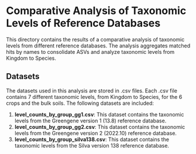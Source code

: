 # Comparative Analysis of Taxonomic Levels of Reference Databases

This directory contains the results of a comparative analysis of taxonomic levels from different reference databases. The analysis aggregates matched hits by names to consolidate ASVs and analyze taxonomic levels from Kingdom to Species.

## Datasets

The datasets used in this analysis are stored in .csv files. Each .csv file contains 7 different taxonomic levels, from Kingdom to Species, for the 6 crops and the bulk soils. The following datasets are included:

1. **level_counts_by_group_gg1.csv**: This dataset contains the taxonomic levels from the Greengene version 1 (13.8) reference database.
2. **level_counts_by_group_gg2.csv**: This dataset contains the taxonomic levels from the Greengene version 2 (2022.10) reference database.
3. **level_counts_by_group_silva138.csv**: This dataset contains the taxonomic levels from the Silva version 138 reference database.